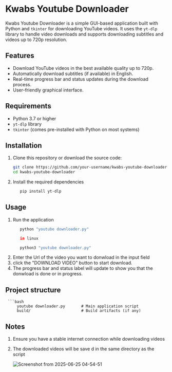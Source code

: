 # Kwabs Youtube Downloader

Kwabs Youtube Downloader is a simple GUI-based application built with Python and `tkinter` for downloading YouTube videos. It uses the `yt-dlp` library to handle video downloads and supports downloading subtitles and videos up to 720p resolution.

## Features

- Download YouTube videos in the best available quality up to 720p.
- Automatically download subtitles (if available) in English.
- Real-time progress bar and status updates during the download process.
- User-friendly graphical interface.

## Requirements

- Python 3.7 or higher
- `yt-dlp` library
- `tkinter` (comes pre-installed with Python on most systems)

## Installation

1. Clone this repository or download the source code:
   ```bash
   git clone https://github.com/your-username/kwabs-youtube-downloader.git
   cd kwabs-youtube-downloader
2. Install the required dependencies
   ```bash
      pip install yt-dlp

## Usage

1. Run the application
   ```bash
      python "youtube downloader.py"

      in linux

      python3 "youtube downloader.py"
2. Enter the Url of the video you want to donwload in the input field
3. click the "DOWNLOAD VIDEO" button to start download.
4. The progress bar and status label will update to show you that the donwload is done or in    progress.



## Project structure
   
	
	 ```bash
         youtube downloader.py       # Main application script
         build/                      # Build artifacts (if any)

## Notes 

1. Ensure you have a stable internet connection while downloading videos
2. The downloaded videos will be save d in the same directory as the script 

      
   ![Screenshot from 2025-06-25 04-54-51](https://github.com/user-attachments/assets/e2d2d267-e011-4002-9cf8-77f576fd8f61)


  
